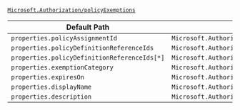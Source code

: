 [`Microsoft.Authorization/policyExemptions`](https://docs.microsoft.com/en-us/azure/templates/microsoft.authorization/policyexemptions)

| Default Path | Alias |
|---|---|
| `properties.policyAssignmentId` | `Microsoft.Authorization/policyExemptions/policyAssignmentId` |
| `properties.policyDefinitionReferenceIds` | `Microsoft.Authorization/policyExemptions/policyDefinitionReferenceIds` |
| `properties.policyDefinitionReferenceIds[*]` | `Microsoft.Authorization/policyExemptions/policyDefinitionReferenceIds[*]` |
| `properties.exemptionCategory` | `Microsoft.Authorization/policyExemptions/exemptionCategory` |
| `properties.expiresOn` | `Microsoft.Authorization/policyExemptions/expiresOn` |
| `properties.displayName` | `Microsoft.Authorization/policyExemptions/displayName` |
| `properties.description` | `Microsoft.Authorization/policyExemptions/description` |

